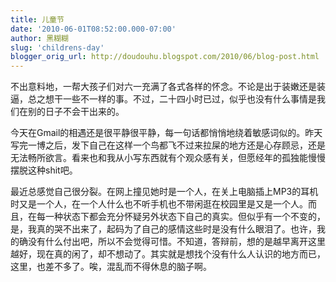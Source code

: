 ```yaml
---
title: 儿童节
date: '2010-06-01T08:52:00.000-07:00'
author: 黑糊糊
slug: 'childrens-day' 
blogger_orig_url: http://doudouhu.blogspot.com/2010/06/blog-post.html
---
```


不出意料地，一帮大孩子们对六一充满了各式各样的怀念。不论是出于装嫩还是装逼，总之想干一些不一样的事。不过，二十四小时已过，似乎也没有什么事情是我们在别的日子不会干出来的。

今天在Gmail的相遇还是很平静很平静，每一句话都悄悄地绕着敏感词似的。昨天写完一博之后，发下自己在这样一个鸟都飞不过来拉屎的地方还是心存顾忌，还是无法畅所欲言。看来也和我从小写东西就有个观众感有关，但愿经年的孤独能慢慢摆脱这种shit吧。

最近总感觉自己很分裂。在网上撞见她时是一个人，在关上电脑插上MP3的耳机时又是一个人，在一个人什么也不听手机也不带闲逛在校园里是又是一个人。而且，在每一种状态下都会充分怀疑另外状态下自己的真实。但似乎有一个不变的，是，我真的哭不出来了，起码为了自己的感情这些时是没有什么眼泪了。也许，我的确没有什么付出吧，所以不会觉得可惜。不知道，答辩前，想的是越早离开这里越好，现在真的闲了，却不想动了。其实就是想找个没有什么人认识的地方而已，这里，也差不多了。唉，混乱而不得休息的脑子啊。
